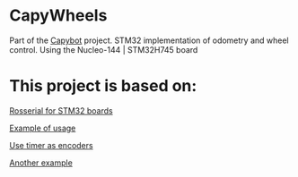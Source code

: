 # CapyWheels
Part of the [Capybot](https://github.com/JorgePerC/TheLastOfThem) project. STM32 implementation of odometry and wheel control. 
Using the Nucleo-144 | STM32H745 board


# This project is based on:

[Rosserial for STM32 boards](https://github.com/yoneken/rosserial_stm32)


[Example of usage](https://github.com/xav-jann1/rosserial_stm32f4/blob/master/README.md#usage)


[Use timer as encoders](http://elastic-notes.blogspot.com/p/cubemx-stm32-encoder-interface.html)

[Another example](https://www.yashkudale.com/electronics/design-tips-use-peripherals-where-ever-possible/)